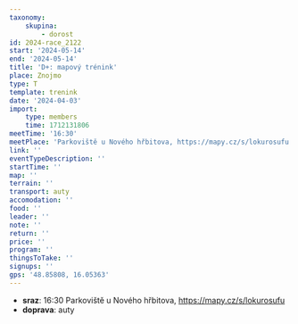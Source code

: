 ```yaml
---
taxonomy:
    skupina:
        - dorost
id: 2024-race_2122
start: '2024-05-14'
end: '2024-05-14'
title: 'D+: mapový trénink'
place: Znojmo
type: T
template: trenink
date: '2024-04-03'
import:
    type: members
    time: 1712131806
meetTime: '16:30'
meetPlace: 'Parkoviště u Nového hřbitova, https://mapy.cz/s/lokurosufu'
link: ''
eventTypeDescription: ''
startTime: ''
map: ''
terrain: ''
transport: auty
accomodation: ''
food: ''
leader: ''
note: ''
return: ''
price: ''
program: ''
thingsToTake: ''
signups: ''
gps: '48.85808, 16.05363'
---
```


* **sraz**: 16:30 Parkoviště u Nového hřbitova, https://mapy.cz/s/lokurosufu
* **doprava**: auty
